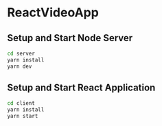# ReactVideoApp
## Setup and Start Node Server
``` bash
cd server
yarn install
yarn dev
```

## Setup and Start React Application
``` bash
cd client
yarn install
yarn start
```
